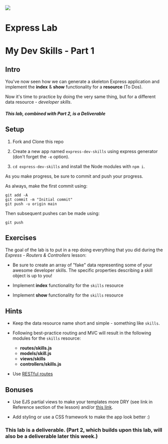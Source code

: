 <img src="https://i.imgur.com/UDnNX4I.jpg">


# Express Lab
# My Dev Skills - Part 1

## Intro

You've now seen how we can generate a skeleton Express application and implement the **index** & **show** functionality for a **resource** (To Dos).

Now it's time to practice by doing the very same thing, but for a different data resource - _developer skills_.

##### This lab, combined with Part 2, is a Deliverable

## Setup

1. Fork and Clone this repo

2. Create a new app named `express-dev-skills` using express generator (don't forget the `-e` option).

3. `cd express-dev-skills` and install the Node modules with `npm i`.

As you make progress, be sure to commit and push your progress.

As always, make the first commit using:

```
git add -A
git commit -m "Initial commit"
git push -u origin main
```

Then subsequent pushes can be made using:

```
git push
```

## Exercises

The goal of the lab is to put in a rep doing everything that you did during the _Express - Routers & Controllers_ lesson:


- Be sure to create an array of "fake" data representing some of your awesome developer skills. The specific properties describing a skill object is up to you! 

- Implement **index** functionality for the `skills` resource

- Implement **show** functionality for the `skills` resource


## Hints

- Keep the data resource name short and simple - something like `skills`.

- Following best-practice routing and MVC will result in the following modules for the `skills` resource:
	- **routes/skills.js**
	- **models/skill.js**
	- **views/skills**
	- **controllers/skills.js**

- Use [RESTful routes](https://gist.github.com/jim-clark/17908763db7bd3c403e6)


## Bonuses

- Use EJS partial views to make your templates more DRY (see link in Reference section of the lesson) and/or [this link](https://www.npmjs.com/package/ejs#includes).

- Add styling or use a CSS framework to make the app look better :)

### This lab is a deliverable. (Part 2, which builds upon this lab, will also be a deliverable later this week.)
